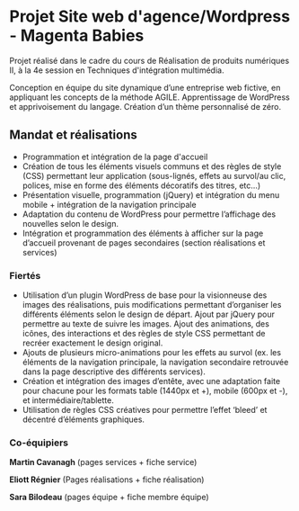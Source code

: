 <h1>Projet Site web d'agence/Wordpress - Magenta Babies</h1>

<p>Projet réalisé dans le cadre du cours de Réalisation de produits numériques II, à la 4e session en Techniques d'intégration multimédia.</p> 
<p>Conception en équipe du site dynamique d’une entreprise web fictive, en appliquant les concepts de la méthode AGILE. Apprentissage de WordPress et apprivoisement du langage. Création d’un thème personnalisé de zéro.</p>

<h2>Mandat et réalisations</h2>
<ul>
<li>Programmation et intégration de la page d'accueil</li>
<li>Création de tous les éléments visuels communs et des règles de style (CSS) permettant leur application (sous-lignés, effets au survol/au clic, polices, mise en forme des éléments décoratifs des titres, etc…)</li>
<li>Présentation visuelle, programmation (jQuery) et intégration du menu mobile + intégration de la navigation principale</li>
<li>Adaptation du contenu de WordPress pour permettre l’affichage des nouvelles selon le design.</li>
<li>Intégration et programmation des éléments à afficher sur la page d’accueil provenant de pages secondaires (section réalisations et services)</li>
</ul> 

<h3>Fiertés</h3>
<ul>
<li>Utilisation d’un plugin WordPress de base pour la visionneuse des images des réalisations, puis modifications permettant d’organiser les différents éléments selon le design de départ. Ajout par jQuery pour permettre au texte de suivre les images. Ajout des animations, des icônes, des interactions et des règles de style CSS permettant de recréer exactement le design original.</li>
<li>Ajouts de plusieurs micro-animations pour les effets au survol (ex. les éléments de la navigation principale, la navigation secondaire retrouvée dans la page descriptive des différents services).</li>
<li>Création et intégration des images d’entête, avec une adaptation faite pour chacune pour les formats table (1440px et +), mobile (600px et -), et intermédiaire/tablette.</li>
<li>Utilisation de règles CSS créatives pour permettre l’effet ‘bleed’ et décentré d’éléments graphiques.</li>
</ul>

<h3>Co-équipiers</h3>
<p><b>Martin Cavanagh</b> (pages services + fiche service)</p>
<p><b>Eliott Régnier</b> (Pages réalisations + fiche réalisation)</p>
<p><b>Sara Bilodeau</b> (pages équipe + fiche membre équipe)</p>

